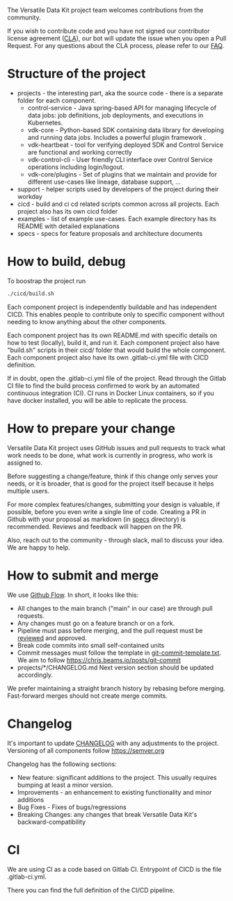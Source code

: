 The Versatile Data Kit project team welcomes contributions from the community.

If you wish to contribute code and you have not signed our contributor license agreement ([CLA](https://cla.vmware.com/cla/1/preview)),
our bot will update the issue when you open a Pull Request.
For any questions about the CLA process, please refer to our [FAQ](https://cla.vmware.com/faq).

# Structure of the project

* projects - the interesting part, aka the source code - there is a separate folder for each component.
  * control-service - Java spring-based API for managing lifecycle of data jobs: job definitions, job deployments, and executions in Kubernetes.
  * vdk-core - Python-based SDK containing data library for developing and running data jobs. Includes a powerful plugin framework .
  * vdk-heartbeat - tool for verifying deployed SDK and Control Service are functional and working correctly
  * vdk-control-cli - User friendly CLI interface over Control Service operations including login/logout.
  * vdk-core/plugins - Set of plugins that we maintain and provide for different use-cases like lineage, database support, ...
* support - helper scripts used by developers of the project during their workday
* cicd - build and ci cd related scripts common across all projects. Each project also has its own cicd folder
* examples - list of example use-cases. Each example directory has its README with detailed explanations
* specs - specs for feature proposals and architecture documents

# How to build, debug

To boostrap the project run
```bash
./cicd/build.sh
```

Each component project is independently buildable and has independent CICD.
This enables people to contribute only to specific component without needing to know anything about the other components.

Each component project has its own README.md with specific details on how to test (locally), build it, and run it.
Each component project also have "build.sh" scripts in their cicd/ folder that would build the whole component.
Each component project also have its own .gitlab-ci.yml file with CICD definition.

If in doubt, open the .gitlab-ci.yml file of the project.
Read through the Gitlab CI file to find the build process confirmed to work by an automated continuous integration (CI).
CI runs in Docker Linux containers, so if you have docker installed, you will be able to replicate the process.

# How to prepare your change

Versatile Data Kit project uses GitHub issues and pull requests to track what work needs to be done,
what work is currently in progress, who work is assigned to.

Before suggesting a change/feature, think if this change only serves your needs, or it is broader,
that is good for the project itself because it helps multiple users.

For more complex features/changes, submitting your design is valuable, if possible, before you even write a single line of code.
Creating a PR in Github with your proposal as markdown (in [specs](specs) directory) is recommended.
Reviews and feedback will happen on the PR.

Also, reach out to the community - through slack, mail to discuss your idea. We are happy to help.

# How to submit and merge

We use [Github Flow](https://docs.github.com/en/get-started/quickstart/github-flow).
In short, it looks like this:
- All changes to the main branch ("main" in our case) are through pull requests.
- Any changes must go on a feature branch or on a fork.
- Pipeline must pass before merging, and the pull request must be [reviewed](https://docs.github.com/en/github/collaborating-with-pull-requests/reviewing-changes-in-pull-requests) and approved.
- Break code commits into small self-contained units
- Commit messages must follow the template in [git-commit-template.txt](support/git-commit-template.txt).
  We aim to follow https://chris.beams.io/posts/git-commit
- projects/*/CHANGELOG.md Next version section should be updated accordingly.

We prefer maintaining a straight branch history by rebasing before merging. Fast-forward merges should not create merge commits.

# Changelog
It's important to update [CHANGELOG](CHANGELOG.md) with any adjustments to the project.
Versioning of all components follow https://semver.org

Changelog has the following sections:
- New feature: significant additions to the project. This usually requires bumping at least a minor version.
- Improvements - an enhancement to existing functionality and minor additions
- Bug Fixes - Fixes of bugs/regressions
- Breaking Changes: any changes that break Versatile Data Kit's backward-compatibility

# CI

We are using CI as a code based on Gitlab CI.
Entrypoint of CICD is the file .gitlab-ci.yml.

There you can find the full definition of the CI/CD pipeline.
